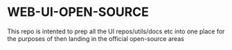 # WEB-UI-OPEN-SOURCE

This repo is intented to prep all the UI repos/utils/docs etc into one place for the purposes of then landing in the official open-source areas
